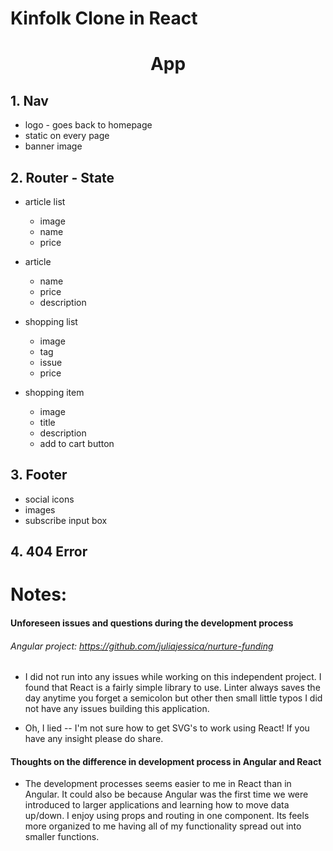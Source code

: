 # Kinfolk Clone in React

<h1><center>App</center></h1>

## 1. Nav
  * logo - goes back to homepage
   * static on every page
   * banner image

## 2. Router - State

  * article list
    * image
    * name
    * price

  * article
    * name
    * price
    * description

  * shopping list
    * image
    * tag
    * issue
    * price

  * shopping item
    * image
    * title
    * description
    * add to cart button

## 3. Footer
  * social icons
  * images
  * subscribe input box

## 4. 404 Error  


# Notes:

#### Unforeseen issues and questions during the development process

######  Angular project: https://github.com/juliajessica/nurture-funding

* I did not run into any issues while working on this independent project. I found that React is a fairly simple library to use. Linter always saves the day anytime you forget a semicolon but other then small little typos I did not have any issues building this application.

* Oh, I lied -- I'm not sure how to get SVG's to work using React! If you have any insight please do share.

#### Thoughts on the difference in development process in Angular and React

* The development processes seems easier to me in React than in  Angular. It could also be because Angular was the first time we were introduced to larger applications and learning how to move data up/down. I enjoy using props and routing in one component. Its feels more organized to me having all of my functionality spread out into smaller functions.  
